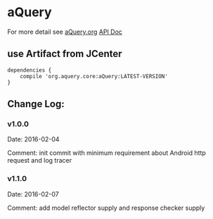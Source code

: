 # aQuery
For more detail see [aQuery.org](https://chpengzh/what-is-aquery/) [API Doc](https://chpengzh/api-documentations/)

## use Artifact from JCenter

```
dependencies {
    compile 'org.aquery.core:aQuery:LATEST-VERSION'
}
```

## Change Log:

### v1.0.0 

Date: 2016-02-04

Comment: init commit with minimum requirement about Android http request and log tracer

### v1.1.0

Date: 2016-02-07

Comment: add model reflector supply and response checker supply
